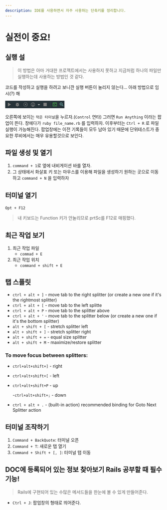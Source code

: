 ```yaml
---
description: IDE를 사용하면서 자주 사용하는 단축키를 정리합니다.
---
```


# 실전이 중요!

## 실행 설

> 이 방법은 아마 거대한 프로젝트에서는 사용하지 못하고 지금처럼 하나의 파일만 실행하는데 사용하는 방법인 것 같다.

코드를 작성하고 실행을 하려고 보니깐 실행 버튼이 눌리지 않는다... 아래 방법으로 임시\(?\) 해

![&#xC2E4;&#xD589; &#xBC84;&#xD2BC;&#xC774; &#xB20C;&#xB9AC;&#xC9C0; &#xC54A;&#xB294;&#xB2E4;...](../../../.gitbook/assets/rubymine1.png)

오른쪽에 보이는 `작은 터미널`을 누르자.\(`Control` 연타\) 그러면 `Run Anything` 이라는 팝업이 뜬다. 창에다가 `ruby file_name.rb` 를 입력하자. 이후부터는 `Ctrl + R` 로 파일 실행이 가능해진다. 팝업창에는 이전 기록들이 모두 남아 있기 때문에 단위테스트가 중요한 루비에서는 매우 유용할것으로 보인다.

## 파일 생성 및 열기

1. `command + 1`로 옆에 내비게이션 바를 열자.
2. 그 상태에서 화살표 키 또는 마우스를 이용해 파일을 생성하기 원하는 곳으로 이동하고 `command + N` 을 입력하자

## 터미널 열기

`Opt + F12`

> 내 키보드는 Function 키가 안눌리므로 prtSc를 F12로 매핑했다.

## 최근 작업 보기

1. 최근 작업 파일
   * `commad + E`
2. 최근 작업 위치
   * `command + shift + E`

## 탭 스플릿

* `ctrl + alt + ]` - move tab to the right splitter \(or create a new one if it's the rightmost splitter\)
* `ctrl + alt + [` - move tab to the left splitte 
* `ctrl + alt + P` - move tab to the splitter above
* `ctrl + alt + '` - move tab to the splitter below \(or create a new one if it's the bottom splitter\)
* `alt + shift + [` - stretch splitter left
* `alt + shift + ]` - stretch splitter right
* `alt + shift + =` - equal size splitter
* `alt + shift + M` - maximize/restore splitter

### To move focus between splitters:

* `ctrl+alt+shift+]` - right
* `ctrl+alt+shift+[` - left
* `ctrl+alt+shift+P` - up

  -`ctrl+alt+shift+;` - down

* `ctrl + alt + .` - \(built-in action\) recommended binding for Goto Next Splitter action

## 터미널 조작하기

1. `Command + BackQuote`: 터미널 오픈
2. `Command + T`: 새로운 탭 열기
3. `Command + Shift + [, ]`: 터미널 탭 이동

## DOC에 등록되어 있는 정보 찾아보기 Rails 공부할 때 필수기능!
> Rails에 구현되어 있는 수많은 메서드들을 한눈에 볼 수 있게 만들어준다.

* `Ctrl + J`: 팝업창의 형태로 띄어준다.

